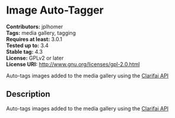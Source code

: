 # Image Auto-Tagger #
**Contributors:** jplhomer  
**Tags:** media gallery, tagging  
**Requires at least:** 3.0.1  
**Tested up to:** 3.4  
**Stable tag:** 4.3  
**License:** GPLv2 or later  
**License URI:** http://www.gnu.org/licenses/gpl-2.0.html  

Auto-tags images added to the media gallery using the [Clarifai API](https://developer.clarifai.com/)

## Description ##

Auto-tags images added to the media gallery using the [Clarifai API](https://developer.clarifai.com/)

